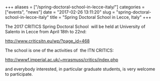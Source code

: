 +++
aliases = ["/spring-doctoral-school-in-lecce-italy/"]
categories = ["events", "news"]
date = "2017-02-26 13:11:20"
slug = "spring-doctoral-school-in-lecce-italy"
title = "Spring Doctoral School in Lecce, Italy"
+++

The 2017 CRITICS Spring Doctoral School  will be held at University of
Salento in Lecce from April 18th to 22nd:

<http://www.criticsitn.eu/wp/?page_id=468>

The school is one of the activities of  the ITN CRITICS:

<http://wwwf.imperial.ac.uk/~mrasmuss/critics/index.php>

and everybody interested, in particular graduate students, is very
welcome to participate.

